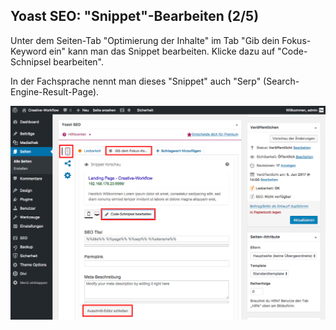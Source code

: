 ## Yoast SEO: "Snippet"-Bearbeiten (2/5)

Unter dem Seiten-Tab "Optimierung der Inhalte" im Tab "Gib dein Fokus-Keyword ein" kann man das Snippet bearbeiten. Klicke dazu auf "Code-Schnipsel bearbeiten".

In der Fachsprache nennt man dieses "Snippet" auch "Serp" (Search-Engine-Result-Page).

![image](./assets/yoast_seo_plugin_serp.jpg)
